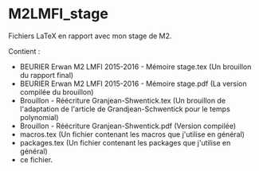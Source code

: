# M2LMFI_stage
Fichiers LaTeX en rapport avec mon stage de M2.

Contient :
 - BEURIER Erwan M2 LMFI 2015-2016 - Mémoire stage.tex (Un brouillon du rapport final)
 - BEURIER Erwan M2 LMFI 2015-2016 - Mémoire stage.pdf (La version compilée du brouillon)
 - Brouillon - Réécriture Granjean-Shwentick.tex (Un brouillon de l'adaptation de l'article de Grandjean-Schwentick pour le temps polynomial)
 - Brouillon - Réécriture Granjean-Shwentick.pdf (Version compilée)
 - macros.tex (Un fichier contenant les macros que j'utilise en général)
 - packages.tex (Un fichier contenant les packages que j'utilise en général)
 - ce fichier.
